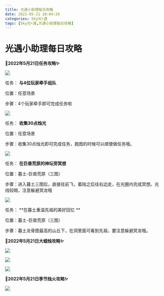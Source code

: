 ```yaml
---
title: 光遇小助理每日攻略
date: 2022-05-21 10:04:29
categories: Sky光•遇
tags: [Sky光•遇,光遇小助理每日攻略]
---
```

# 光遇小助理每日攻略
**🎉2022年5月21日任务攻略✨**

![](https://ok.166.net/reunionpub/ds/kol/20220521/003811-dljmqu43zc.png)

任务： **与4位玩家牵手组队**

位置：任意场景

步骤：4个玩家牵手即可完成任务啦

![](https://ok.166.net/reunionpub/ds/kol/20220521/003915-51kj9hr64l.png)

任务： **收集30点烛光**

位置：任意场景

步骤：收集30点烛光即可完成任务，跑图的时候可以顺便做任务哦。

![](https://ok.166.net/reunionpub/ds/kol/20220521/004737-05j169ayfs.png)

任务： **在巨兽荒原的神坛旁冥想**

位置：暮土-巨兽荒原（三图）

步骤：进入暮土三图后，直接往前飞，着陆之后往右边走，在光圈内完成冥想。光线较暗，注意躲避冥龙哦

![](https://ok.166.net/reunionpub/ds/kol/20220521/005315-dj71g39riy.png)

任务： **在暮土重温先祖的美好回忆  **

位置：暮土-巨兽荒原（三图）

步骤：暮土龙骨图最高的山丘下，在洞里面可看到先祖，要注意躲避冥龙哦。

 **🎉2022年5月21日大蜡烛攻略✨**

![](https://ok.166.net/reunionpub/ds/kol/20220521/003944-8af2kid6u0.png)

![](https://ok.166.net/reunionpub/ds/kol/20220521/004253-ry45k2vif3.png)

![](https://ok.166.net/reunionpub/ds/kol/20220521/004423-ofethkl1pd.png)

  

 **🎉2022年5月21日季节烛火攻略✨**

![](https://ok.166.net/reunionpub/ds/kol/20220521/004519-gqorpe05yh.png)

  

